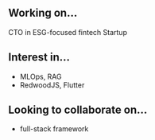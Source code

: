 ## Working on...

CTO in ESG-focused fintech Startup
  
## Interest in...

- MLOps, RAG
- RedwoodJS, Flutter

## Looking to collaborate on...

- full-stack framework
